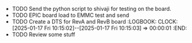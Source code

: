 - TODO Send the python script to shivaji for testing on the board.
- TODO EPIC board load to EMMC test and send
- TODO Create a DTS for RevA and RevB board
  :LOGBOOK:
  CLOCK: [2025-01-17 Fri 10:15:02]--[2025-01-17 Fri 10:15:03] =>  00:00:01
  :END:
- TODO Review some stuff